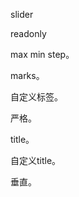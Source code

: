 slider

<preview src="components.slider.slider" />

readonly

<preview src="components.slider.slider-disabled" />

max min step。

<preview src="components.slider.slider-range" />

marks。

<preview src="components.slider.slider-marks" />

自定义标签。

<preview src="components.slider.slider-custom-marks" />

严格。

<preview src="components.slider.slider-strict-marks" />

title。

<preview src="components.slider.slider-title" />

自定义title。

<preview src="components.slider.slider-custom-title" />

垂直。

<preview src="components.slider.slider-vertical" />